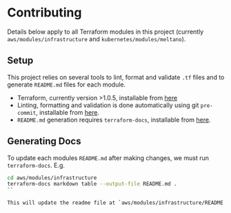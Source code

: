 # Contributing

Details below apply to all Terraform modules in this project (currently `aws/modules/infrastructure` and `kubernetes/modules/meltano`).

## Setup

This project relies on several tools to lint, format and validate `.tf` files and to generate `README.md` files for each module.

- Terraform, currently version >1.0.5, installable from [here](https://www.terraform.io)
- Linting, formatting and validation is done automatically using git `pre-commit`, installable from [here](https://pre-commit.com/#install).
- `README.md` generation requires `terraform-docs`, installable from [here](https://github.com/terraform-docs/terraform-docs).

## Generating Docs

To update each modules `README.md` after making changes, we must run `terraform-docs`. E.g.

```sh
cd aws/modules/infrastructure
terraform-docs markdown table --output-file README.md .
``

This will update the readme file at `aws/modules/infrastructure/README.md` with any changes made to the module.

